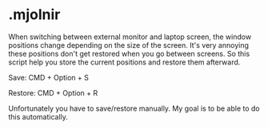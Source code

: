 # .mjolnir

When switching between external monitor and laptop screen, the window positions change depending on the size of the screen.
It's very annoying these positions don't get restored when you go between screens. So this script help you store the current positions and restore them afterward.

Save:    CMD + Option + S

Restore: CMD + Option + R

Unfortunately you have to save/restore manually. My goal is to be able to do this automatically. 
